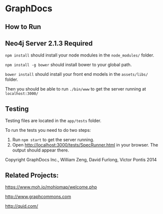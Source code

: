 GraphDocs
=====

How to Run
----------

## Neo4j Server 2.1.3 Required

`npm install` should install your node modules in the `node_modules/` folder.

`npm install -g bower` should install bower to your global path.

`bower install` should install your front end models in the `assets/libs/` folder.

Then you should be able to run `./bin/www` to get the server running at `localhost:3000/`

Testing
-------
Testing files are located in the `app/tests` folder. 

To run the tests you need to do two steps:

1. Run `npm start` to get the server running. 
2. Open [http://localhost:3000/tests/SpecRunner.html](http://localhost:3000/tests/SpecRunner.html) in your browser. The output should appear there. 


Copyright GraphDocs Inc., William Zeng, David Furlong, Victor Pontis 2014


Related Projects:
-------
https://www.moh.io/mohiomap/welcome.php

http://www.graphcommons.com

http://quid.com/
